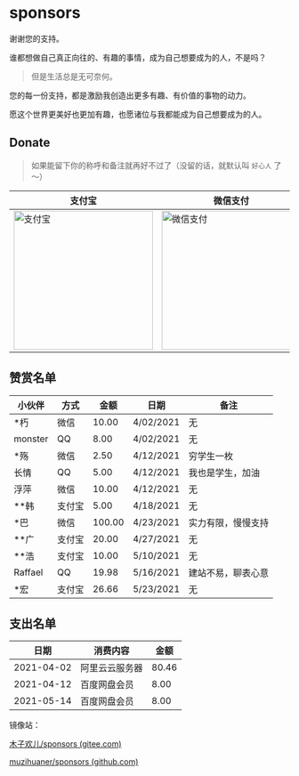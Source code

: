 # sponsors

谢谢您的支持。

谁都想做自己真正向往的、有趣的事情，成为自己想要成为的人，不是吗？

> 但是生活总是无可奈何。

您的每一份支持，都是激励我创造出更多有趣、有价值的事物的动力。

愿这个世界更美好也更加有趣，也愿诸位与我都能成为自己想要成为的人。

## Donate

> 如果能留下你的称呼和备注就再好不过了（没留的话，就默认叫 `好心人` 了～）


| 支付宝                                                       | 微信支付                                                     | QQ 支付                                                      |
| ------------------------------------------------------------ | ------------------------------------------------------------ | ------------------------------------------------------------ |
| <img width="250" src="https://gitee.com/muzihuaner/huangeimages/raw/master/KsArWapUEwD5mtj.jpg" alt="支付宝"> | <img width="250" src="https://gitee.com/muzihuaner/huangeimages/raw/master/SkVjfCsiHnaRKuG.jpg" alt="微信支付"> | <img width="250" src="https://gitee.com/muzihuaner/huangeimages/raw/master/KsArWapUEwD5mtj.jpg" alt="QQ 支付"> |



## 赞赏名单

|小伙伴|方式|金额|日期|备注|
|---|---|---|---|---|
|*朽|微信| 10.00  |4/02/2021|无|
|monster|QQ| 8.00  |4/02/2021|无|
|*殇|微信| 2.50  |4/12/2021|穷学生一枚|
|长情|QQ| 5.00  |4/12/2021|我也是学生，加油|
|浮萍|微信| 10.00  |4/12/2021|无|
|**韩|支付宝| 5.00  |4/18/2021|无|
|*巴|微信|100.00|4/23/2021|实力有限，慢慢支持|
|**广|支付宝|20.00|4/27/2021|无|
|**浩|支付宝| 10.00  |5/10/2021|无|
|Raffael|QQ| 19.98  |5/16/2021|建站不易，聊表心意|
|*宏|支付宝| 26.66  |5/23/2021|无|
## 支出名单
|日期|消费内容|金额|
|---|---|---|
|2021-04-02|阿里云云服务器| 80.46 |
|2021-04-12|百度网盘会员|8.00|
|2021-05-14|百度网盘会员|8.00|


镜像站：

[木子欢儿/sponsors (gitee.com)](https://gitee.com/muzihuaner/sponsors)

[muzihuaner/sponsors (github.com)](https://github.com/muzihuaner/sponsors)
